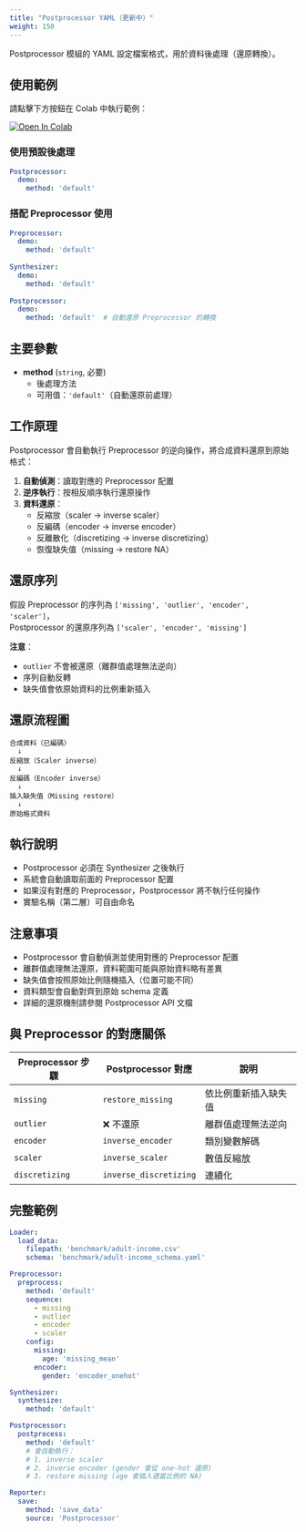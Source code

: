 ```yaml
---
title: "Postprocessor YAML（更新中）"
weight: 150
---
```


Postprocessor 模組的 YAML 設定檔案格式，用於資料後處理（還原轉換）。

## 使用範例

請點擊下方按鈕在 Colab 中執行範例：

[![Open In Colab](https://colab.research.google.com/assets/colab-badge.svg)](https://colab.research.google.com/github/nics-tw/petsard/blob/main/demo/petsard-yaml/postprocessor-yaml/postprocessor-yaml.ipynb)

### 使用預設後處理

```yaml
Postprocessor:
  demo:
    method: 'default'
```

### 搭配 Preprocessor 使用

```yaml
Preprocessor:
  demo:
    method: 'default'
    
Synthesizer:
  demo:
    method: 'default'
    
Postprocessor:
  demo:
    method: 'default'  # 自動還原 Preprocessor 的轉換
```

## 主要參數

- **method** (`string`, 必要)
  - 後處理方法
  - 可用值：`'default'`（自動還原前處理）

## 工作原理

Postprocessor 會自動執行 Preprocessor 的逆向操作，將合成資料還原到原始格式：

1. **自動偵測**：讀取對應的 Preprocessor 配置
2. **逆序執行**：按相反順序執行還原操作
3. **資料還原**：
   - 反縮放（scaler → inverse scaler）
   - 反編碼（encoder → inverse encoder）
   - 反離散化（discretizing → inverse discretizing）
   - 恢復缺失值（missing → restore NA）

## 還原序列

假設 Preprocessor 的序列為 `['missing', 'outlier', 'encoder', 'scaler']`，  
Postprocessor 的還原序列為 `['scaler', 'encoder', 'missing']`

**注意**：
- `outlier` 不會被還原（離群值處理無法逆向）
- 序列自動反轉
- 缺失值會依原始資料的比例重新插入

## 還原流程圖

```
合成資料（已編碼）
  ↓
反縮放（Scaler inverse）
  ↓
反編碼（Encoder inverse）
  ↓
插入缺失值（Missing restore）
  ↓
原始格式資料
```

## 執行說明

- Postprocessor 必須在 Synthesizer 之後執行
- 系統會自動讀取前面的 Preprocessor 配置
- 如果沒有對應的 Preprocessor，Postprocessor 將不執行任何操作
- 實驗名稱（第二層）可自由命名

## 注意事項

- Postprocessor 會自動偵測並使用對應的 Preprocessor 配置
- 離群值處理無法還原，資料範圍可能與原始資料略有差異
- 缺失值會按照原始比例隨機插入（位置可能不同）
- 資料類型會自動對齊到原始 schema 定義
- 詳細的還原機制請參閱 Postprocessor API 文檔

## 與 Preprocessor 的對應關係

| Preprocessor 步驟 | Postprocessor 對應 | 說明 |
|------------------|-------------------|------|
| `missing` | `restore_missing` | 依比例重新插入缺失值 |
| `outlier` | ❌ 不還原 | 離群值處理無法逆向 |
| `encoder` | `inverse_encoder` | 類別變數解碼 |
| `scaler` | `inverse_scaler` | 數值反縮放 |
| `discretizing` | `inverse_discretizing` | 連續化 |

## 完整範例

```yaml
Loader:
  load_data:
    filepath: 'benchmark/adult-income.csv'
    schema: 'benchmark/adult-income_schema.yaml'

Preprocessor:
  preprocess:
    method: 'default'
    sequence:
      - missing
      - outlier
      - encoder
      - scaler
    config:
      missing:
        age: 'missing_mean'
      encoder:
        gender: 'encoder_onehot'

Synthesizer:
  synthesize:
    method: 'default'

Postprocessor:
  postprocess:
    method: 'default'
    # 會自動執行：
    # 1. inverse scaler
    # 2. inverse encoder (gender 會從 one-hot 還原)
    # 3. restore missing (age 會插入適當比例的 NA)

Reporter:
  save:
    method: 'save_data'
    source: 'Postprocessor'